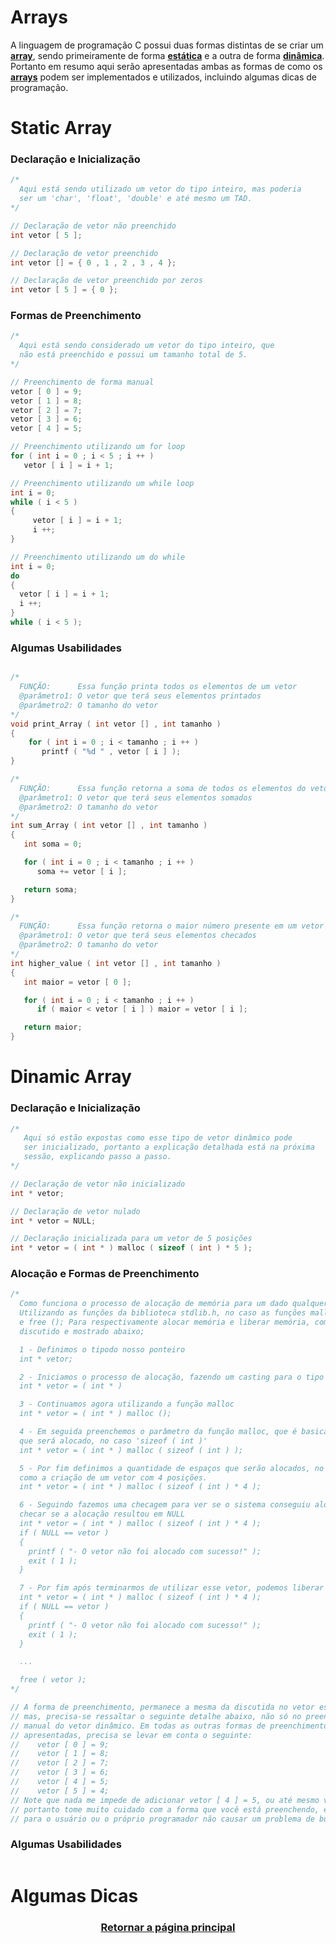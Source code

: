 # Arrays

A linguagem de programação C possui duas formas distintas de se criar um <a href="" title="Ou em português vetor">**array**</a>, sendo primeiramente de forma <a href="" title="o vetor possui um tamanho máximo fixo">**estática**</a> e a outra de forma <a href="" title="o vetor pode ser expandido ou reduzido">**dinâmica**</a>. Portanto em resumo aqui serão apresentadas ambas as formas de como os <a href="" title="ou em português vetores">**arrays**</a> podem ser implementados e utilizados, incluindo algumas dicas de programação.


# Static Array

### Declaração e Inicialização
```main.c
/*
  Aqui está sendo utilizado um vetor do tipo inteiro, mas poderia
  ser um 'char', 'float', 'double' e até mesmo um TAD.
*/

// Declaração de vetor não preenchido 
int vetor [ 5 ];

// Declaração de vetor preenchido
int vetor [] = { 0 , 1 , 2 , 3 , 4 };

// Declaração de vetor preenchido por zeros
int vetor [ 5 ] = { 0 };
```

### Formas de Preenchimento
```main.c
/*
  Aqui está sendo considerado um vetor do tipo inteiro, que
  não está preenchido e possui um tamanho total de 5.
*/

// Preenchimento de forma manual
vetor [ 0 ] = 9;
vetor [ 1 ] = 8;
vetor [ 2 ] = 7;
vetor [ 3 ] = 6;
vetor [ 4 ] = 5;

// Preenchimento utilizando um for loop
for ( int i = 0 ; i < 5 ; i ++ )
   vetor [ i ] = i + 1;

// Preenchimento utilizando um while loop
int i = 0;
while ( i < 5 )
{
     vetor [ i ] = i + 1;
     i ++; 
}

// Preenchimento utilizando um do while
int i = 0;
do
{
  vetor [ i ] = i + 1;
  i ++;  
}
while ( i < 5 );
```

### Algumas Usabilidades
```main.c

/*
  FUNÇÃO:      Essa função printa todos os elementos de um vetor
  @parâmetro1: O vetor que terá seus elementos printados
  @parâmetro2: O tamanho do vetor
*/
void print_Array ( int vetor [] , int tamanho )
{
    for ( int i = 0 ; i < tamanho ; i ++ )
       printf ( "%d " , vetor [ i ] ); 
}

/*
  FUNÇÃO:      Essa função retorna a soma de todos os elementos do vetor
  @parâmetro1: O vetor que terá seus elementos somados
  @parâmetro2: O tamanho do vetor
*/
int sum_Array ( int vetor [] , int tamanho )
{
   int soma = 0;

   for ( int i = 0 ; i < tamanho ; i ++ )
      soma += vetor [ i ];

   return soma;  
}

/*
  FUNÇÃO:      Essa função retorna o maior número presente em um vetor
  @parâmetro1: O vetor que terá seus elementos checados
  @parâmetro2: O tamanho do vetor
*/
int higher_value ( int vetor [] , int tamanho )
{
   int maior = vetor [ 0 ];

   for ( int i = 0 ; i < tamanho ; i ++ )
      if ( maior < vetor [ i ] ) maior = vetor [ i ];

   return maior; 
}
```

# Dinamic Array

### Declaração e Inicialização
```main.c
/*
   Aqui só estão expostas como esse tipo de vetor dinâmico pode
   ser inicializado, portanto a explicação detalhada está na próxima
   sessão, explicando passo a passo.
*/

// Declaração de vetor não inicializado
int * vetor;

// Declaração de vetor nulado
int * vetor = NULL;

// Declaração inicializada para um vetor de 5 posições
int * vetor = ( int * ) malloc ( sizeof ( int ) * 5 ); 
```

### Alocação e Formas de Preenchimento
```main.c
/*
  Como funciona o processo de alocação de memória para um dado qualquer em C?
  Utilizando as funções da biblioteca stdlib.h, no caso as funções malloc ();
  e free (); Para respectivamente alocar memória e liberar memória, como será
  discutido e mostrado abaixo;

  1 - Definimos o tipodo nosso ponteiro
  int * vetor;

  2 - Iniciamos o processo de alocação, fazendo um casting para o tipo definido anteriormente
  int * vetor = ( int * )

  3 - Continuamos agora utilizando a função malloc
  int * vetor = ( int * ) malloc ();

  4 - Em seguida preenchemos o parâmetro da função malloc, que é basicamente o tamanho de memória
  que será alocado, no caso 'sizeof ( int )'
  int * vetor = ( int * ) malloc ( sizeof ( int ) );

  5 - Por fim definimos a quantidade de espaços que serão alocados, no caso 4, que pode ser traduzido
  como a criação de um vetor com 4 posições.
  int * vetor = ( int * ) malloc ( sizeof ( int ) * 4 );

  6 - Seguindo fazemos uma checagem para ver se o sistema conseguiu alocar corretamente, que é básicamente
  checar se a alocação resultou em NULL
  int * vetor = ( int * ) malloc ( sizeof ( int ) * 4 );
  if ( NULL == vetor )
  {
    printf ( "- O vetor não foi alocado com sucesso!" );
    exit ( 1 ); 
  }

  7 - Por fim após terminarmos de utilizar esse vetor, podemos liberar a memória
  int * vetor = ( int * ) malloc ( sizeof ( int ) * 4 );
  if ( NULL == vetor )
  {
    printf ( "- O vetor não foi alocado com sucesso!" );
    exit ( 1 ); 
  }

  ...

  free ( vetor ); 
*/

// A forma de preenchimento, permanece a mesma da discutida no vetor estático
// mas, precisa-se ressaltar o seguinte detalhe abaixo, não só no preenchimento
// manual do vetor dinâmico. Em todas as outras formas de preenchimento já
// apresentadas, precisa se levar em conta o seguinte:  
//    vetor [ 0 ] = 9;
//    vetor [ 1 ] = 8;
//    vetor [ 2 ] = 7;
//    vetor [ 3 ] = 6;
//    vetor [ 4 ] = 5;
//    vetor [ 5 ] = 4;
// Note que nada me impede de adicionar vetor [ 4 ] = 5, ou até mesmo vetor [ 5 ] = 4,
// portanto tome muito cuidado com a forma que você está preenchendo, e sempre verifique
// para o usuário ou o próprio programador não causar um problema de buffer overflow.
```

### Algumas Usabilidades
```main.c
```

# Algumas Dicas

<h3 align="center"> <a href="https://github.com/AllisonJunior/Estruturas_de_Dados" title=""> Retornar a página principal </a> </h3>
